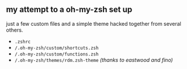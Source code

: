 ## my attempt to a oh-my-zsh set up 

just a few custom files and a simple theme hacked together from several others. 



* `.zshrc`
* `/.oh-my-zsh/custom/shortcuts.zsh`
* `/.oh-my-zsh/custom/functions.zsh`
* `/.oh-my-zsh/themes/rdm.zsh-theme` *(thanks to eastwood and fino)*

